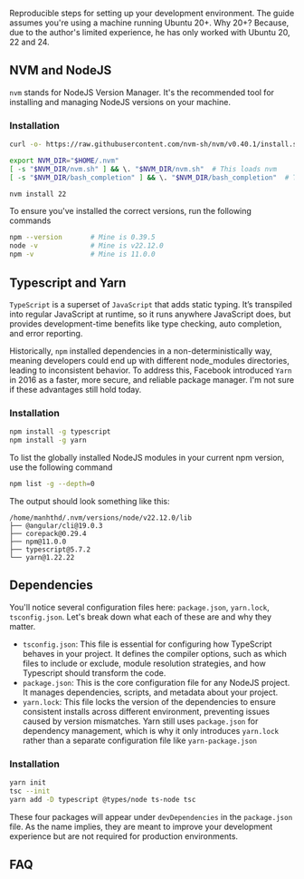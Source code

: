 Reproducible steps for setting up your development environment. The guide assumes you're using a machine running Ubuntu 20+. Why 20+? Because, due to the author's limited experience, he has only worked with Ubuntu 20, 22 and 24.

## NVM and NodeJS
`nvm` stands for NodeJS Version Manager. It's the recommended tool for installing and managing NodeJS versions on your machine.

### Installation
```sh
curl -o- https://raw.githubusercontent.com/nvm-sh/nvm/v0.40.1/install.sh | bash

export NVM_DIR="$HOME/.nvm"
[ -s "$NVM_DIR/nvm.sh" ] && \. "$NVM_DIR/nvm.sh"  # This loads nvm
[ -s "$NVM_DIR/bash_completion" ] && \. "$NVM_DIR/bash_completion"  # This loads nvm bash_completion

nvm install 22
```

To ensure you've installed the correct versions, run the following commands
```sh
npm --version       # Mine is 0.39.5
node -v             # Mine is v22.12.0
npm -v              # Mine is 11.0.0
```

## Typescript and Yarn
`TypeScript` is a superset of `JavaScript` that adds static typing. It’s transpiled into regular JavaScript at runtime, so it runs anywhere JavaScript does, but provides development-time benefits like type checking, auto completion, and error reporting.

Historically, `npm` installed dependencies in a non-deterministically way, meaning developers could end up with different node_modules directories, leading to inconsistent behavior. To address this, Facebook introduced `Yarn` in 2016 as a faster, more secure, and reliable package manager. I'm not sure if these advantages still hold today.

### Installation
```sh
npm install -g typescript
npm install -g yarn
```

To list the globally installed NodeJS modules in your current npm version, use the following command
```sh
npm list -g --depth=0
```
The output should look something like this:
```
/home/manhthd/.nvm/versions/node/v22.12.0/lib
├── @angular/cli@19.0.3
├── corepack@0.29.4
├── npm@11.0.0
├── typescript@5.7.2
└── yarn@1.22.22
```

## Dependencies
You'll notice several configuration files here: `package.json`, `yarn.lock`, `tsconfig.json`. Let's break down what each of these are and why they matter.
- `tsconfig.json`: This file is essential for configuring how TypeScript behaves in your project. It defines the compiler options, such as which files to include or exclude, module resolution strategies, and how Typescript should transform the code.
- `package.json`: This is the core configuration file for any NodeJS project. It manages dependencies, scripts, and metadata about your project.
- `yarn.lock`: This file locks the version of the dependencies to ensure consistent installs across different environment, preventing issues caused by version mismatches. Yarn still uses `package.json` for dependency management, which is why it only introduces `yarn.lock` rather than a separate configuration file like `yarn-package.json`

### Installation
```sh
yarn init
tsc --init
yarn add -D typescript @types/node ts-node tsc
```
These four packages will appear under `devDependencies` in the `package.json` file. As the name implies, they are meant to improve your development experience but are not required for production environments.

## FAQ
